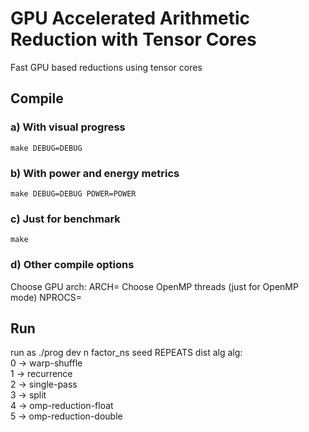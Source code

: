 # GPU Accelerated Arithmetic Reduction with Tensor Cores
Fast GPU based reductions using tensor cores

## Compile

### a) With visual progress
``` 
make DEBUG=DEBUG 
```
### b) With power and energy metrics
``` 
make DEBUG=DEBUG POWER=POWER 
```
### c) Just for benchmark
```
make
```
### d) Other compile options
Choose GPU arch: ARCH=<sm arch>
Choose OpenMP threads (just for OpenMP mode) NPROCS=<value>

## Run
run as ./prog dev n factor_ns seed REPEATS dist alg
alg:        
0 -> warp-shuffle        
1 -> recurrence        
2 -> single-pass        
3 -> split        
4 -> omp-reduction-float        
5 -> omp-reduction-double



